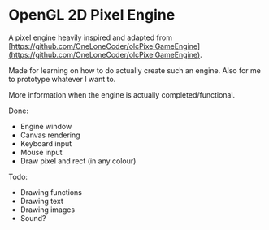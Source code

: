 # OpenGL 2D Pixel Engine

A pixel engine heavily inspired and adapted from [https://github.com/OneLoneCoder/olcPixelGameEngine](https://github.com/OneLoneCoder/olcPixelGameEngine).

Made for learning on how to do actually create such an engine. Also for me to prototype whatever I want to.

More information when the engine is actually completed/functional.

Done:
- Engine window
- Canvas rendering
- Keyboard input
- Mouse input
- Draw pixel and rect (in any colour)

Todo:
- Drawing functions
- Drawing text
- Drawing images
- Sound?